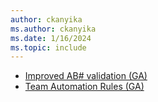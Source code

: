 ```yaml
---
author: ckanyika
ms.author: ckanyika
ms.date: 1/16/2024
ms.topic: include
---
```


- [Improved AB# validation (GA)](#improved-ab-validation-ga)
- [Team Automation Rules (GA)](#team-automation-rules-ga)